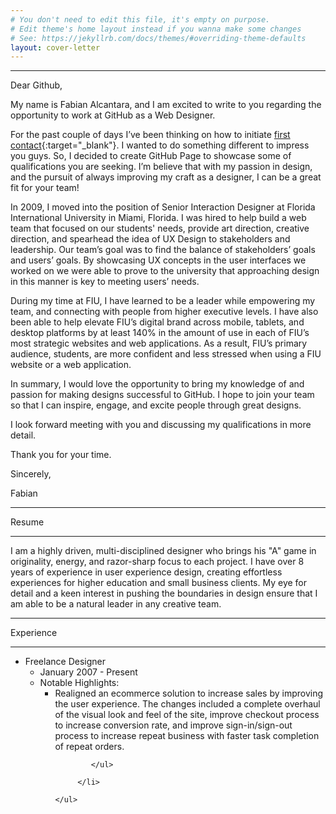 ```yaml
---
# You don't need to edit this file, it's empty on purpose.
# Edit theme's home layout instead if you wanna make some changes
# See: https://jekyllrb.com/docs/themes/#overriding-theme-defaults
layout: cover-letter
---
```

<hr class="hr--top">

<span class="highlight--cl">Dear Github,</span>

My name is Fabian Alcantara, and I am excited to write to you regarding the opportunity to work at GitHub as a Web Designer.  

 For the past couple of days I’ve been thinking on how to initiate [first contact](https://www.youtube.com/watch?v=M4xm7x052XQ){:target="_blank"}. I wanted to do something different to impress you guys. So, I decided to create GitHub Page to showcase some of qualifications you are seeking. I’m believe that with my passion in design, and the pursuit of always improving my craft as a designer, I can be a great fit for your team!
  
In 2009, I moved into the position of Senior Interaction Designer at Florida International University in Miami, Florida.  I was hired to help build a web team that focused on our students' needs, provide art direction, creative direction, and spearhead the idea of UX Design to stakeholders and leadership.  Our team’s goal was to find the balance of stakeholders’ goals and users’ goals. By showcasing UX concepts in the user interfaces we worked on we were able to prove to the university that approaching design in this manner is key to meeting users’ needs.

During my time at FIU, I have learned to be a leader while empowering my team, and connecting with people from higher executive levels. I have also been able to help elevate FIU’s digital brand across mobile, tablets, and desktop platforms by at least 140% in the amount of use in each of FIU’s most strategic websites and web applications. As a result, FIU’s primary audience, students, are more confident and less stressed when using a FIU website or a web application.

In summary, I would love the opportunity to bring my knowledge of and passion for making designs successful to GitHub. I hope to join your team so that I can inspire, engage, and excite people through great designs.

I look forward meeting with you and discussing my qualifications in more detail.

Thank you for your time.
  
Sincerely,

Fabian

<hr class="hr--bottom">
<p class="highlight--resume">Resume</p>
<hr class="hr--bottom">

I am a highly driven, multi-disciplined designer who brings his "A" 
game in originality, energy, and razor-sharp focus to each project. I 
have over 8 years of experience in user experience design, creating 
effortless experiences for higher education and small business 
clients. My eye for detail and a keen interest in pushing the 
boundaries in design ensure that I am able to be a natural leader in
any creative team.

<hr class="hr--resume--titles-top">
<p class="highlight--resume--titles">Experience</p>
<hr class="hr--resume--titles-bottom">

<ul class="exp">
 <li class="exp--title">Freelance Designer
    <ul>
    	 <li class="exp--duration">January 2007 - Present</li>
    	  <li class="exp--hightlights">Notable Highlights:
    	  	<ul>
    	  		 <li>Realigned an ecommerce solution to increase sales by improving the user experience. The changes included a complete overhaul of the visual look and feel of the site, improve checkout process to increase conversion rate, and improve sign-in/sign-out process to increase repeat business with faster task completion of repeat orders.</li>

    	  	</ul>
 	 
 		 </li>

    </ul>
 	
 </li>

</ul>

